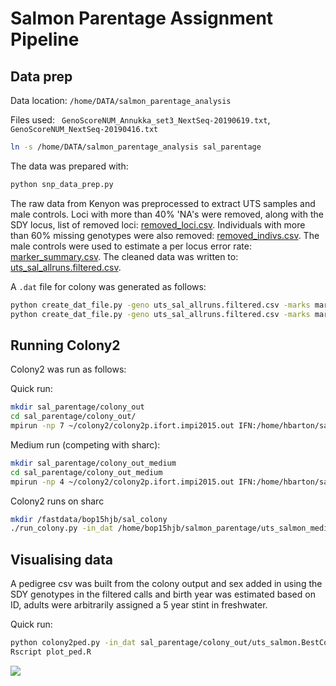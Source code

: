 # Salmon Parentage Assignment Pipeline

## Data prep

Data location: ```/home/DATA/salmon_parentage_analysis```

Files used: ``` GenoScoreNUM_Annukka_set3_NextSeq-20190619.txt```, ```GenoScoreNUM_NextSeq-20190416.txt```

```bash
ln -s /home/DATA/salmon_parentage_analysis sal_parentage
```

The data was prepared with:

```bash
python snp_data_prep.py
```

The raw data from Kenyon was preprocessed to extract UTS samples and male controls. Loci with more than 40% 'NA's were 
removed, along with the SDY locus, list of removed loci: [removed_loci.csv](removed_loci.csv). Individuals with more than
60% missing genotypes were also removed: [removed_indivs.csv](removed_indivs.csv). The male controls were used to estimate
a per locus error rate: [marker_summary.csv](marker_summary.csv). The cleaned data was written to: 
[uts_sal_allruns.filtered.csv](uts_sal_allruns.filtered.csv).

A ```.dat``` file for colony was generated as follows:

```bash
python create_dat_file.py -geno uts_sal_allruns.filtered.csv -marks marker_summary.csv > uts_salmon.dat
python create_dat_file.py -geno uts_sal_allruns.filtered.csv -marks marker_summary.csv > uts_salmon_mediumrun.dat
```

## Running Colony2

Colony2 was run as follows:

Quick run:

```bash
mkdir sal_parentage/colony_out
cd sal_parentage/colony_out/
mpirun -np 7 ~/colony2/colony2p.ifort.impi2015.out IFN:/home/hbarton/salmon_parentage/uts_salmon.dat &> uts_sal_colony.log.txt &
```

Medium run (competing with sharc): 

```bash
mkdir sal_parentage/colony_out_medium
cd sal_parentage/colony_out_medium
mpirun -np 4 ~/colony2/colony2p.ifort.impi2015.out IFN:/home/hbarton/salmon_parentage/uts_salmon_mediumrun.dat &> uts_sal_colony_mdeium.log.txt &
```

Colony2 runs on sharc

```bash
mkdir /fastdata/bop15hjb/sal_colony
./run_colony.py -in_dat /home/bop15hjb/salmon_parentage/uts_salmon_mediumrun.dat -np 28
```

## Visualising data

A pedigree csv was built from the colony output and sex added in using the SDY genotypes in the filtered calls and birth 
year was estimated based on ID, adults were arbitrarily assigned a 5 year stint in freshwater.  

Quick run:

```bash
python colony2ped.py -in_dat sal_parentage/colony_out/uts_salmon.BestConfig_Ordered -geno uts_sal_allruns.filtered.csv -by_gen > uts_ped.csv
Rscript plot_ped.R 
```

![](sal_ped.png)